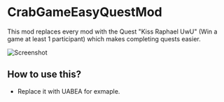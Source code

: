 # CrabGameEasyQuestMod
This mod replaces every mod with the Quest "Kiss Raphael UwU" (Win a game at least 1 participant) which makes completing quests easier.

![Screenshot](https://cdn.discordapp.com/attachments/1100552423199752286/1100813787705126912/Screenshot_646.png)

## How to use this?
- Replace it with UABEA for exmaple.
